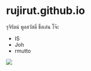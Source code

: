 # rujirut.github.io
รุจิรัตน์ พูลสวัสดิ์
ชื่อเล่น โจ๊ะ
* IS
* Joh
* rmutto

![](/path/to/image.jpg)
